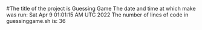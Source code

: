 #The title of the project is Guessing Game
The date and time at which make was run:
Sat Apr  9 01:01:15 AM UTC 2022
The number of lines of code in guessinggame.sh is:
36
